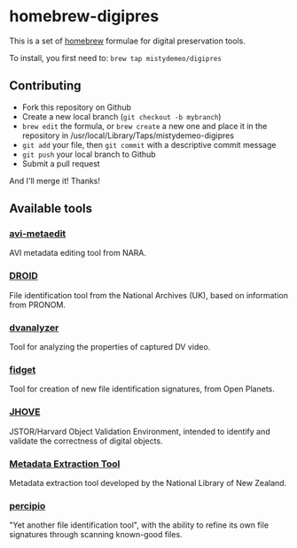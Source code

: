homebrew-digipres
=================

This is a set of [homebrew](http://mxcl.github.com/homebrew) formulae for digital preservation
tools.

To install, you first need to: `brew tap mistydemeo/digipres`

Contributing
------------

* Fork this repository on Github
* Create a new local branch (`git checkout -b mybranch`)
* `brew edit` the formula, or `brew create` a new one and place it in the repository in /usr/local/Library/Taps/mistydemeo-digipres
* `git add` your file, then `git commit` with a descriptive commit message
* `git push` your local branch to Github
* Submit a pull request

And I'll merge it! Thanks!

Available tools
---------------

### [avi-metaedit](https://github.com/usnationalarchives/AVI-MetaEdit)

AVI metadata editing tool from NARA.

### [DROID](http://digital-preservation.github.com/droid/)

File identification tool from the National Archives (UK), based on information from PRONOM.

### [dvanalyzer](http://www.avpreserve.com/dvanalyzer/)

Tool for analyzing the properties of captured DV video.

### [fidget](https://github.com/openplanets/format-corpus)

Tool for creation of new file identification signatures, from Open Planets.

### [JHOVE](http://jhove.sourceforge.net/)

JSTOR/Harvard Object Validation Environment, intended to identify and validate the correctness
of digital objects.

### [Metadata Extraction Tool](http://meta-extractor.sourceforge.net/)

Metadata extraction tool developed by the National Library of New Zealand.

### [percipio](https://github.com/anjackson/percipio)

"Yet another file identification tool", with the ability to refine its own file signatures
through scanning known-good files.
